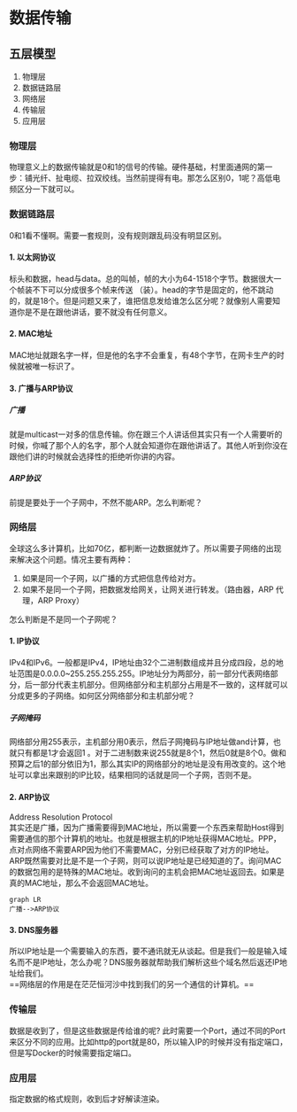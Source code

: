 # 数据传输
## 五层模型
1. 物理层 
2. 数据链路层 
3. 网络层
4. 传输层
5. 应用层

### 物理层
物理意义上的数据传输就是0和1的信号的传输。硬件基础，村里面通网的第一步：铺光纤、扯电缆、拉双绞线。当然前提得有电。那怎么区别0，1呢？高低电频区分一下就可以。

### 数据链路层
0和1看不懂啊。需要一套规则，没有规则跟乱码没有明显区别。
#### 1. 以太网协议
标头和数据，head与data。总的叫帧，帧的大小为64-1518个字节。数据很大一个帧装不下可以分成很多个帧来传送
（装）。head的字节是固定的，他不跳动的，就是18个。但是问题又来了，谁把信息发给谁怎么区分呢？就像别人需要知道你是不是在跟他讲话，要不就没有任何意义。
#### 2. MAC地址
MAC地址就跟名字一样，但是他的名字不会重复，有48个字节，在网卡生产的时候就被唯一标识了。
#### 3. 广播与ARP协议
##### 广播
就是multicast一对多的信息传输。你在跟三个人讲话但其实只有一个人需要听的时候，你喊了那个人的名字，那个人就会知道你在跟他讲话了。其他人听到你没在跟他们讲的时候就会选择性的拒绝听你讲的内容。
##### ARP协议
前提是要处于一个子网中，不然不能ARP。怎么判断呢？
### 网络层
全球这么多计算机，比如70亿，都判断一边数据就炸了。所以需要子网络的出现来解决这个问题。情况主要有两种：
1. 如果是同一个子网，以广播的方式把信息传给对方。
2. 如果不是同一个子网，把数据发给网关，让网关进行转发。（路由器，ARP 代理，ARP Proxy）

怎么判断是不是同一个子网呢？
#### 1. IP协议
IPv4和IPv6。一般都是IPv4，IP地址由32个二进制数组成并且分成四段，总的地址范围是0.0.0.0~255.255.255.255。IP地址分为两部分，前一部分代表网络部分，后一部分代表主机部分。但网络部分和主机部分占用是不一致的，这样就可以分成更多的子网络。如何区分网络部分和主机部分呢？
##### 子网掩码
网络部分用255表示，主机部分用0表示，然后子网掩码与IP地址做and计算，也就只有都是1才会返回1 。对于二进制数来说255就是8个1，然后0就是8个0。做和预算之后1的部分依旧为1，那么其实IP的网络部分的地址是没有用改变的。这个地址可以拿出来跟别的IP比较，结果相同的话就是同一个子网，否则不是。
#### 2. ARP协议
Address Resolution Protocol\
其实还是广播，因为广播需要得到MAC地址，所以需要一个东西来帮助Host得到需要通信的那个计算机的地址。也就是根据主机的IP地址获得MAC地址。PPP，点对点网络不需要ARP因为他们不需要MAC，分别已经获取了对方的IP地址。ARP既然需要对比是不是一个子网，则可以说IP地址是已经知道的了。询问MAC的数据包用的是特殊的MAC地址。收到询问的主机会把MAC地址返回去。如果是真的MAC地址，那么不会返回MAC地址。
```
graph LR
广播-->ARP协议
```
#### 3. DNS服务器
所以IP地址是一个需要输入的东西，要不通讯就无从谈起。但是我们一般是输入域名而不是IP地址，怎么办呢？DNS服务器就帮助我们解析这些个域名然后返还IP地址给我们。\
==网络层的作用是在茫茫恒河沙中找到我们的另一个通信的计算机。==
### 传输层
数据是收到了，但是这些数据是传给谁的呢? 此时需要一个Port，通过不同的Port来区分不同的应用。比如http的port就是80，所以输入IP的时候并没有指定端口，但是写Docker的时候需要指定端口。
### 应用层
指定数据的格式规则，收到后才好解读渲染。